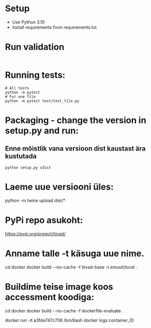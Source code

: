 # Setup
* Use Python 3.10
* Install requirements from requirements.txt

# Run validation
```

```

# Running tests:
```
# All tests
python -m pytest
# For one file
python -m pytest test/test_file.py
```

# Packaging - change the version in setup.py and run:
## Enne mõistlik vana versioon dist kaustast ära kustutada
```
python setup.py sdist
```

# Laeme uue versiooni üles:
python -m twine upload dist/* 

# PyPi repo asukoht:
https://pypi.org/project/tiivad/



# Anname talle -t käsuga uue nime.
cd docker
docker build --no-cache -f tiivad-base -t emuuli/local .

# Buildime teise image koos accessment koodiga:
cd docker
docker build --no-cache -f dockerfile-evaluate .

docker run -it a3fde747c708 /bin/bash
docker logs container_ID
